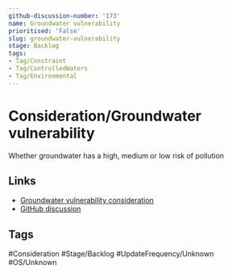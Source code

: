 ```yaml
---
github-discussion-number: '173'
name: Groundwater vulnerability
prioritised: 'False'
slug: groundwater-vulnerability
stage: Backlog
tags:
- Tag/Constraint
- Tag/ControlledWaters
- Tag/Environmental
---
```


# Consideration/Groundwater vulnerability

Whether groundwater has a high, medium or low risk of pollution

## Links

* [Groundwater vulnerability consideration](https://design.planning.data.gov.uk/planning-consideration/groundwater-vulnerability)
* [GitHub discussion](https://github.com/digital-land/data-standards-backlog/discussions/173)

## Tags

#Consideration #Stage/Backlog #UpdateFrequency/Unknown #OS/Unknown